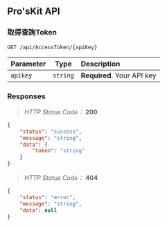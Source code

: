 ## Pro'sKit API


### 取得查詢Token

```http
GET /api/AccessToken/{apiKey}
```

| Parameter | Type | Description |
| :--- | :---: | :--- |
| `apikey` | `string` | **Required**. Your API key |


### Responses
> _HTTP Status Code：_ **200**
```json
{
    "status": "success",
    "message": "string",
    "data": {
        "token": "string"
    }
}
```

> _HTTP Status Code：_ **404**
```json
{
    "status": "error",
    "message": "string",
    "data": null
}
```
